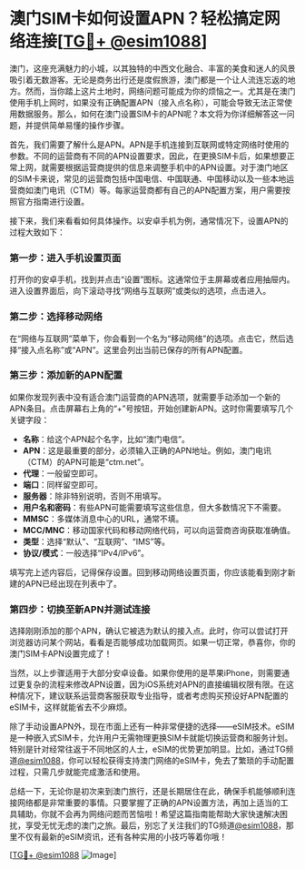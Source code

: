 # 澳门SIM卡如何设置APN？轻松搞定网络连接[[TG💪+ @esim1088](https://t.me/s/esim1088)]

澳门，这座充满魅力的小城，以其独特的中西文化融合、丰富的美食和迷人的风景吸引着无数游客。无论是商务出行还是度假旅游，澳门都是一个让人流连忘返的地方。然而，当你踏上这片土地时，网络问题可能成为你的烦恼之一。尤其是在澳门使用手机上网时，如果没有正确配置APN（接入点名称），可能会导致无法正常使用数据服务。那么，如何在澳门设置SIM卡的APN呢？本文将为你详细解答这一问题，并提供简单易懂的操作步骤。

首先，我们需要了解什么是APN。APN是手机连接到互联网或特定网络时使用的参数。不同的运营商有不同的APN设置要求，因此，在更换SIM卡后，如果想要正常上网，就需要根据运营商提供的信息来调整手机中的APN设置。对于澳门地区的SIM卡来说，常见的运营商包括中国电信、中国联通、中国移动以及一些本地运营商如澳门电讯（CTM）等。每家运营商都有自己的APN配置方案，用户需要按照官方指南进行设置。

接下来，我们来看看如何具体操作。以安卓手机为例，通常情况下，设置APN的过程大致如下：

### 第一步：进入手机设置页面
打开你的安卓手机，找到并点击“设置”图标。这通常位于主屏幕或者应用抽屉内。进入设置界面后，向下滚动寻找“网络与互联网”或类似的选项，点击进入。

### 第二步：选择移动网络
在“网络与互联网”菜单下，你会看到一个名为“移动网络”的选项。点击它，然后选择“接入点名称”或“APN”。这里会列出当前已保存的所有APN配置。

### 第三步：添加新的APN配置
如果你发现列表中没有适合澳门运营商的APN选项，就需要手动添加一个新的APN条目。点击屏幕右上角的“+”号按钮，开始创建新APN。这时你需要填写几个关键字段：

- **名称**：给这个APN起个名字，比如“澳门电信”。
- **APN**：这是最重要的部分，必须输入正确的APN地址。例如，澳门电讯（CTM）的APN可能是“ctm.net”。
- **代理**：一般留空即可。
- **端口**：同样留空即可。
- **服务器**：除非特别说明，否则不用填写。
- **用户名和密码**：有些APN可能需要填写这些信息，但大多数情况下不需要。
- **MMSC**：多媒体消息中心的URL，通常不填。
- **MCC/MNC**：移动国家代码和移动网络代码，可以向运营商咨询获取准确值。
- **类型**：选择“默认”、“互联网”、“IMS”等。
- **协议/模式**：一般选择“IPv4/IPv6”。

填写完上述内容后，记得保存设置。回到移动网络设置页面，你应该能看到刚才新建的APN已经出现在列表中了。

### 第四步：切换至新APN并测试连接
选择刚刚添加的那个APN，确认它被选为默认的接入点。此时，你可以尝试打开浏览器访问某个网站，看看是否能够成功加载网页。如果一切正常，恭喜你，你的澳门SIM卡APN设置完成了！

当然，以上步骤适用于大部分安卓设备。如果你使用的是苹果iPhone，则需要通过更复杂的流程来修改APN设置，因为iOS系统对APN的直接编辑权限有限。在这种情况下，建议联系运营商客服获取专业指导，或者考虑购买预设好APN配置的eSIM卡，这样就能省去不少麻烦。

除了手动设置APN外，现在市面上还有一种非常便捷的选择——eSIM技术。eSIM是一种嵌入式SIM卡，允许用户无需物理更换SIM卡就能切换运营商和服务计划。特别是针对经常往返于不同地区的人士，eSIM的优势更加明显。比如，通过TG频道[@esim1088](https://t.me/s/esim1088)，你可以轻松获得支持澳门网络的eSIM卡，免去了繁琐的手动配置过程，只需几步就能完成激活和使用。

总结一下，无论你是初次来到澳门旅行，还是长期居住在此，确保手机能够顺利连接网络都是非常重要的事情。只要掌握了正确的APN设置方法，再加上适当的工具辅助，你就不会再为网络问题而苦恼啦！希望这篇指南能帮助大家快速解决困扰，享受无忧无虑的澳门之旅。最后，别忘了关注我们的TG频道[@esim1088](https://t.me/s/esim1088)，那里不仅有最新的eSIM资讯，还有各种实用的小技巧等着你哦！

[[TG💪+ @esim1088](https://t.me/s/esim1088) ![Image](https://i.postimg.cc/4NQfJmqS/Snipaste-2025-05-13-00-14-12.png)]